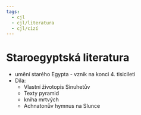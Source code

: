 ```yaml
---
tags:
  - cjl
  - cjl/literatura
  - cjl/cizí
---
```

# Staroegyptská literatura
- umění starého Egypta - vznik na konci 4. tisicileti
- Díla:
	- Vlastní životopis Sinuhetův
	- Texty pyramid
	- kniha mrtvých
	- Achnatonův hymnus na Slunce